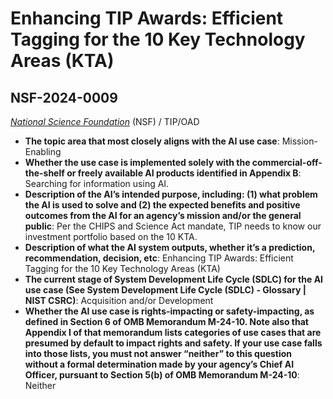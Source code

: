 # Enhancing TIP Awards: Efficient Tagging for the 10 Key Technology Areas (KTA)
## NSF-2024-0009
_[National Science Foundation](<../3_agency/National Science Foundation.md>)_ (NSF) / TIP/OAD


+ **The topic area that most closely aligns with the AI use case**: Mission-Enabling
+ **Whether the use case is implemented solely with the commercial-off-the-shelf or freely available AI products identified in Appendix B**: Searching for information using AI.
+ **Description of the AI’s intended purpose, including: (1) what problem the AI is used to solve and (2) the expected benefits and positive outcomes from the AI for an agency’s mission and/or the general public**: Per the CHIPS and Science Act mandate, TIP needs to know our investment portfolio based on the 10 KTA.
+ **Description of what the AI system outputs, whether it’s a prediction, recommendation, decision, etc**: Enhancing TIP Awards: Efficient Tagging for the 10 Key Technology Areas (KTA)
+ **The current stage of System Development Life Cycle (SDLC) for the AI use case (See System Development Life Cycle (SDLC) - Glossary | NIST CSRC)**: Acquisition and/or Development
+ **Whether the AI use case is rights-impacting or safety-impacting, as defined in Section 6 of OMB Memorandum M-24-10. Note also that Appendix I of that memorandum lists categories of use cases that are presumed by default to impact rights and safety. If your use case falls into those lists, you must not answer “neither” to this question without a formal determination made by your agency’s Chief AI Officer, pursuant to Section 5(b) of OMB Memorandum M-24-10**: Neither